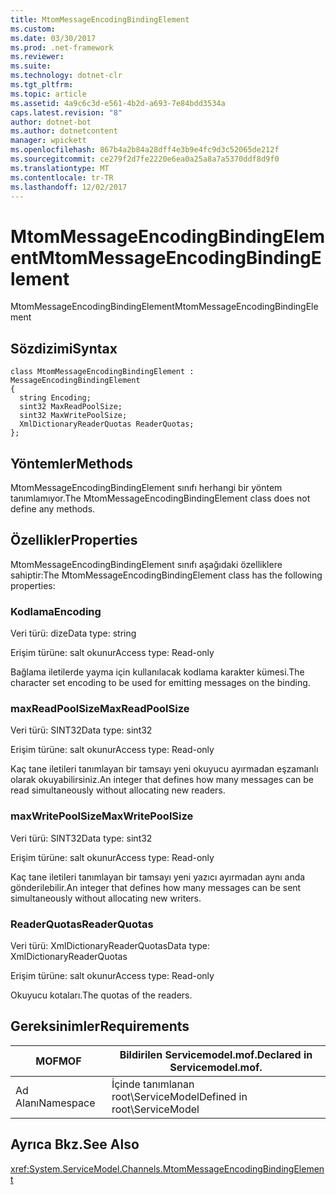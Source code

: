 ```yaml
---
title: MtomMessageEncodingBindingElement
ms.custom: 
ms.date: 03/30/2017
ms.prod: .net-framework
ms.reviewer: 
ms.suite: 
ms.technology: dotnet-clr
ms.tgt_pltfrm: 
ms.topic: article
ms.assetid: 4a9c6c3d-e561-4b2d-a693-7e84bdd3534a
caps.latest.revision: "8"
author: dotnet-bot
ms.author: dotnetcontent
manager: wpickett
ms.openlocfilehash: 867b4a2b84a28dff4e3b9e4fc9d3c52065de212f
ms.sourcegitcommit: ce279f2d7fe2220e6ea0a25a8a7a5370ddf8d9f0
ms.translationtype: MT
ms.contentlocale: tr-TR
ms.lasthandoff: 12/02/2017
---
```

# <a name="mtommessageencodingbindingelement"></a><span data-ttu-id="97911-102">MtomMessageEncodingBindingElement</span><span class="sxs-lookup"><span data-stu-id="97911-102">MtomMessageEncodingBindingElement</span></span>
<span data-ttu-id="97911-103">MtomMessageEncodingBindingElement</span><span class="sxs-lookup"><span data-stu-id="97911-103">MtomMessageEncodingBindingElement</span></span>  
  
## <a name="syntax"></a><span data-ttu-id="97911-104">Sözdizimi</span><span class="sxs-lookup"><span data-stu-id="97911-104">Syntax</span></span>  
  
```  
class MtomMessageEncodingBindingElement : MessageEncodingBindingElement  
{  
  string Encoding;  
  sint32 MaxReadPoolSize;  
  sint32 MaxWritePoolSize;  
  XmlDictionaryReaderQuotas ReaderQuotas;  
};  
```  
  
## <a name="methods"></a><span data-ttu-id="97911-105">Yöntemler</span><span class="sxs-lookup"><span data-stu-id="97911-105">Methods</span></span>  
 <span data-ttu-id="97911-106">MtomMessageEncodingBindingElement sınıfı herhangi bir yöntem tanımlamıyor.</span><span class="sxs-lookup"><span data-stu-id="97911-106">The MtomMessageEncodingBindingElement class does not define any methods.</span></span>  
  
## <a name="properties"></a><span data-ttu-id="97911-107">Özellikler</span><span class="sxs-lookup"><span data-stu-id="97911-107">Properties</span></span>  
 <span data-ttu-id="97911-108">MtomMessageEncodingBindingElement sınıfı aşağıdaki özelliklere sahiptir:</span><span class="sxs-lookup"><span data-stu-id="97911-108">The MtomMessageEncodingBindingElement class has the following properties:</span></span>  
  
### <a name="encoding"></a><span data-ttu-id="97911-109">Kodlama</span><span class="sxs-lookup"><span data-stu-id="97911-109">Encoding</span></span>  
 <span data-ttu-id="97911-110">Veri türü: dize</span><span class="sxs-lookup"><span data-stu-id="97911-110">Data type: string</span></span>  
  
 <span data-ttu-id="97911-111">Erişim türüne: salt okunur</span><span class="sxs-lookup"><span data-stu-id="97911-111">Access type: Read-only</span></span>  
  
 <span data-ttu-id="97911-112">Bağlama iletilerde yayma için kullanılacak kodlama karakter kümesi.</span><span class="sxs-lookup"><span data-stu-id="97911-112">The character set encoding to be used for emitting messages on the binding.</span></span>  
  
### <a name="maxreadpoolsize"></a><span data-ttu-id="97911-113">maxReadPoolSize</span><span class="sxs-lookup"><span data-stu-id="97911-113">MaxReadPoolSize</span></span>  
 <span data-ttu-id="97911-114">Veri türü: SINT32</span><span class="sxs-lookup"><span data-stu-id="97911-114">Data type: sint32</span></span>  
  
 <span data-ttu-id="97911-115">Erişim türüne: salt okunur</span><span class="sxs-lookup"><span data-stu-id="97911-115">Access type: Read-only</span></span>  
  
 <span data-ttu-id="97911-116">Kaç tane iletileri tanımlayan bir tamsayı yeni okuyucu ayırmadan eşzamanlı olarak okuyabilirsiniz.</span><span class="sxs-lookup"><span data-stu-id="97911-116">An integer that defines how many messages can be read simultaneously without allocating new readers.</span></span>  
  
### <a name="maxwritepoolsize"></a><span data-ttu-id="97911-117">maxWritePoolSize</span><span class="sxs-lookup"><span data-stu-id="97911-117">MaxWritePoolSize</span></span>  
 <span data-ttu-id="97911-118">Veri türü: SINT32</span><span class="sxs-lookup"><span data-stu-id="97911-118">Data type: sint32</span></span>  
  
 <span data-ttu-id="97911-119">Erişim türüne: salt okunur</span><span class="sxs-lookup"><span data-stu-id="97911-119">Access type: Read-only</span></span>  
  
 <span data-ttu-id="97911-120">Kaç tane iletileri tanımlayan bir tamsayı yeni yazıcı ayırmadan aynı anda gönderilebilir.</span><span class="sxs-lookup"><span data-stu-id="97911-120">An integer that defines how many messages can be sent simultaneously without allocating new writers.</span></span>  
  
### <a name="readerquotas"></a><span data-ttu-id="97911-121">ReaderQuotas</span><span class="sxs-lookup"><span data-stu-id="97911-121">ReaderQuotas</span></span>  
 <span data-ttu-id="97911-122">Veri türü: XmlDictionaryReaderQuotas</span><span class="sxs-lookup"><span data-stu-id="97911-122">Data type: XmlDictionaryReaderQuotas</span></span>  
  
 <span data-ttu-id="97911-123">Erişim türüne: salt okunur</span><span class="sxs-lookup"><span data-stu-id="97911-123">Access type: Read-only</span></span>  
  
 <span data-ttu-id="97911-124">Okuyucu kotaları.</span><span class="sxs-lookup"><span data-stu-id="97911-124">The quotas of the readers.</span></span>  
  
## <a name="requirements"></a><span data-ttu-id="97911-125">Gereksinimler</span><span class="sxs-lookup"><span data-stu-id="97911-125">Requirements</span></span>  
  
|<span data-ttu-id="97911-126">MOF</span><span class="sxs-lookup"><span data-stu-id="97911-126">MOF</span></span>|<span data-ttu-id="97911-127">Bildirilen Servicemodel.mof.</span><span class="sxs-lookup"><span data-stu-id="97911-127">Declared in Servicemodel.mof.</span></span>|  
|---------|-----------------------------------|  
|<span data-ttu-id="97911-128">Ad Alanı</span><span class="sxs-lookup"><span data-stu-id="97911-128">Namespace</span></span>|<span data-ttu-id="97911-129">İçinde tanımlanan root\ServiceModel</span><span class="sxs-lookup"><span data-stu-id="97911-129">Defined in root\ServiceModel</span></span>|  
  
## <a name="see-also"></a><span data-ttu-id="97911-130">Ayrıca Bkz.</span><span class="sxs-lookup"><span data-stu-id="97911-130">See Also</span></span>  
 <xref:System.ServiceModel.Channels.MtomMessageEncodingBindingElement>
